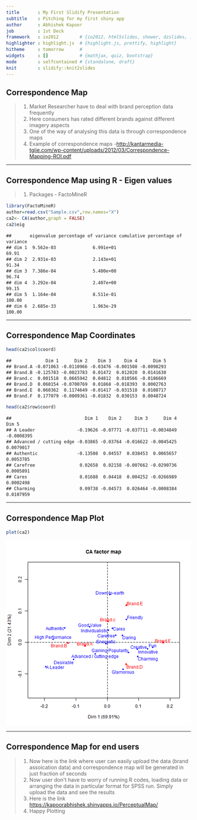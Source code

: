 ```yaml
---
title       : My First Slidify Presentation
subtitle    : Pitching for my first shiny app
author      : Abhishek Kapoor
job         : 1st Deck
framework   : io2012        # {io2012, html5slides, shower, dzslides, ...}
highlighter : highlight.js  # {highlight.js, prettify, highlight}
hitheme     : tomorrow      # 
widgets     : []            # {mathjax, quiz, bootstrap}
mode        : selfcontained # {standalone, draft}
knit        : slidify::knit2slides
---
```


## Correspondence Map

> 1. Market Researcher have to deal with brand perception data frequently
> 2. Here consumers has rated different brands against different imagery aspects 
> 3. One of the way of analysing this data is through correspondence maps
> 4. Example of correspondence maps -http://kantarmedia-tgiie.com/wp-content/uploads/2012/03/Correspondence-Mapping-ROI.pdf

---

## Correspondence Map using R - Eigen values

> 1. Packages - FactoMineR


```r
library(FactoMineR)
author=read.csv("Sample.csv",row.names="X")
ca2<- CA(author,graph = FALSE)
ca2$eig
```

```
##       eigenvalue percentage of variance cumulative percentage of variance
## dim 1  9.562e-03              6.991e+01                             69.91
## dim 2  2.931e-03              2.143e+01                             91.34
## dim 3  7.386e-04              5.400e+00                             96.74
## dim 4  3.292e-04              2.407e+00                             99.15
## dim 5  1.164e-04              8.511e-01                            100.00
## dim 6  2.685e-33              1.963e-29                            100.00
```

---

## Correspondence Map Coordinates


```r
head(ca2$col$coord)
```

```
##             Dim 1      Dim 2    Dim 3     Dim 4      Dim 5
## Brand.A -0.071063 -0.0110966 -0.03476 -0.001508 -0.0098293
## Brand.B -0.125783 -0.0023783  0.01472  0.012020  0.0141630
## Brand.c  0.001518  0.0665942  0.04812  0.010566 -0.0186669
## Brand.D  0.060154 -0.0700769  0.01868 -0.018393  0.0002763
## Brand.E  0.060362  0.1174649 -0.01417 -0.031518  0.0108717
## Brand.F  0.177079 -0.0009361 -0.01832  0.030153  0.0048724
```

```r
head(ca2$row$coord)
```

```
##                            Dim 1    Dim 2     Dim 3      Dim 4      Dim 5
## A Leader                -0.19626 -0.07771 -0.037711 -0.0034849 -0.0008395
## Advanced / cutting edge -0.03865 -0.03764 -0.016622 -0.0045425  0.0079017
## Authentic               -0.13508  0.04557  0.038453  0.0065657  0.0053785
## Carefree                 0.02658  0.02158 -0.007662 -0.0290736  0.0005891
## Cares                    0.01688  0.04418  0.004252 -0.0266989  0.0002498
## Charming                 0.09738 -0.04573  0.026464 -0.0008384  0.0107959
```

---

## Correspondence Map Plot


```r
plot(ca2)
```

![plot of chunk unnamed-chunk-3](assets/fig/unnamed-chunk-3.png) 

---

## Correspondence Map for end users

> 1. Now here is the link where user can easily upload the data (brand assoication data) and correspondence map will be generated in just fraction of seconds
> 2. Now user don't have to worry of running R codes, loading data or arranging the data in particular format for SPSS run. Simply upload the data and see the results
> 3. Here is the link https://kapoorabhishek.shinyapps.io/PerceptualMap/
> 4. Happy Plotting

